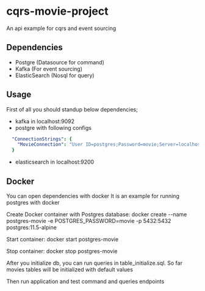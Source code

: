 # cqrs-movie-project
An api example for cqrs and event sourcing

## Dependencies
- Postgre (Datasource for command)
- Kafka (For event sourcing)
- ElasticSearch (Nosql for query)

## Usage
First of all you should standup below dependencies;
- kafka in localhost:9092 
- postgre with following configs
```yml
  "ConnectionStrings": {
    "MovieConnection": "User ID=postgres;Password=movie;Server=localhost;Port=5432;Database=movie;Integrated Security=true;Pooling=true;"
  }
```
- elasticsearch in localhost:9200

## Docker
You can open dependencies with docker
It is an example for running postgres with docker

Create Docker container with Postgres database:
docker create --name postgres-movie -e POSTGRES_PASSWORD=movie -p 5432:5432 postgres:11.5-alpine

Start container:
docker start postgres-movie

Stop container:
docker stop postgres-movie


After you initialize db, you can run queries in table_initialize.sql. So far movies tables will be initialized with default values

Then run application and test command and queries endpoints

